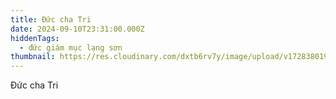 ```yaml
---
title: Đức cha Tri
date: 2024-09-10T23:31:00.000Z
hiddenTags:
  - đức giám mục lạng sơn
thumbnail: https://res.cloudinary.com/dxtb6rv7y/image/upload/v1728380196/4_qzncn7.jpg
---
```

Đức cha Tri
